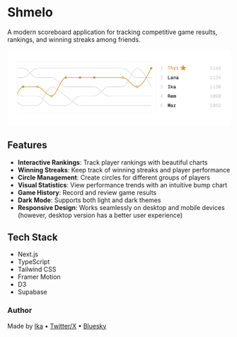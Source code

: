 # Shmelo

A modern scoreboard application for tracking competitive game results, rankings, and winning streaks among friends.

![Chart](public/chart.png)

## Features

- **Interactive Rankings**: Track player rankings with beautiful charts
- **Winning Streaks**: Keep track of winning streaks and player performance
- **Circle Management**: Create circles for different groups of players
- **Visual Statistics**: View performance trends with an intuitive bump chart
- **Game History**: Record and review game results
- **Dark Mode**: Supports both light and dark themes
- **Responsive Design**: Works seamlessly on desktop and mobile devices (however, desktop version has a better user experience)

## Tech Stack

- Next.js
- TypeScript
- Tailwind CSS
- Framer Motion
- D3
- Supabase

### Author

Made by [Ika](https://ika.im) • [Twitter/X](https://x.com/itsikap) • [Bluesky](https://bsky.app/profile/ika.im)
